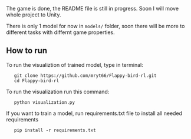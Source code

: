 The game is done, the README file is still in progress.
Soon I will move whole project to Unity.

There is only 1 model for now in ```models/``` folder, soon there will be more to different tasks with differnt game properties.
## How to run
To run the visualiztion of trained model, type in terminal:
```
   git clone https://github.com/mryt66/Flappy-bird-rl.git
   cd Flappy-bird-rl
```
To run the visualization run this command:
```
   python visualization.py
```
If you want to train a model, run requirements.txt file to install all needed requirements 
```
   pip install -r requirements.txt
```
